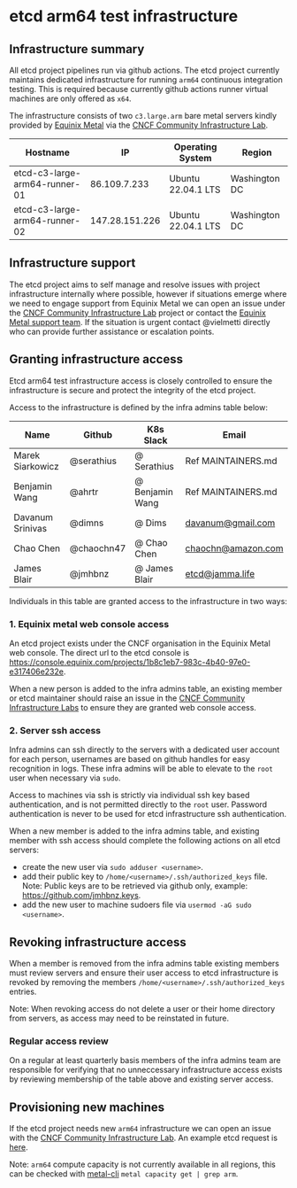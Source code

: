 # etcd arm64 test infrastructure

## Infrastructure summary

All etcd project pipelines run via github actions. The etcd project currently maintains dedicated infrastructure for running `arm64` continuous integration testing. This is required because currently github actions runner virtual machines are only offered as `x64`.

The infrastructure consists of two `c3.large.arm` bare metal servers kindly provided by [Equinix Metal](https://www.equinix.com/) via the [CNCF Community Infrastructure Lab].

| Hostname                      | IP             | Operating System   | Region        |
|-------------------------------|----------------|--------------------|---------------|
| etcd-c3-large-arm64-runner-01 | 86.109.7.233   | Ubuntu 22.04.1 LTS | Washington DC |
| etcd-c3-large-arm64-runner-02 | 147.28.151.226 | Ubuntu 22.04.1 LTS | Washington DC |

## Infrastructure support

The etcd project aims to self manage and resolve issues with project infrastructure internally where possible, however if situations emerge where we need to engage support from Equinix Metal we can open an issue under the [CNCF Community Infrastructure Lab] project or contact the [Equinix Metal support team](https://deploy.equinix.com/support). If the situation is urgent contact @vielmetti directly who can provide further assistance or escalation points.

## Granting infrastructure access

Etcd arm64 test infrastructure access is closely controlled to ensure the infrastructure is secure and protect the integrity of the etcd project.

Access to the infrastructure is defined by the infra admins table below:

| Name                      | Github         | K8s Slack          | Email              |
|---------------------------|----------------|--------------------|--------------------|
| Marek Siarkowicz          | @serathius     | @ Serathius        | Ref MAINTAINERS.md |
| Benjamin Wang             | @ahrtr         | @ Benjamin Wang    | Ref MAINTAINERS.md |
| Davanum Srinivas          | @dimns         | @ Dims             | davanum@gmail.com  |
| Chao Chen                 | @chaochn47     | @ Chao Chen        | chaochn@amazon.com |
| James Blair               | @jmhbnz        | @ James Blair      | etcd@jamma.life    |

Individuals in this table are granted access to the infrastructure in two ways:

### 1. Equinix metal web console access

An etcd project exists under the CNCF organisation in the Equinix Metal web console. The direct url to the etcd console is <https://console.equinix.com/projects/1b8c1eb7-983c-4b40-97e0-e317406e232e>.

When a new person is added to the infra admins table, an existing member or etcd maintainer should raise an issue in the [CNCF Community Infrastructure Labs](https://github.com/cncf/cluster/issues) to ensure they are granted web console access.

### 2. Server ssh access

Infra admins can ssh directly to the servers with a dedicated user account for each person, usernames are based on github handles for easy recognition in logs. These infra admins will be able to elevate to the `root` user when necessary via `sudo`.

Access to machines via ssh is strictly via individual ssh key based authentication, and is not permitted directly to the `root` user. Password authentication is never to be used for etcd infrastructure ssh authentication.

When a new member is added to the infra admins table, and existing member with ssh access should complete the following actions on all etcd servers:

- create the new user via `sudo adduser <username>`.
- add their public key to `/home/<username>/.ssh/authorized_keys` file. Note: Public keys are to be retrieved via github only, example: <https://github.com/jmhbnz.keys>.
- add the new user to machine sudoers file via `usermod -aG sudo <username>`.

## Revoking infrastructure access

When a member is removed from the infra admins table existing members must review servers and ensure their user access to etcd infrastructure is revoked by removing the members `/home/<username>/.ssh/authorized_keys` entries.

Note: When revoking access do not delete a user or their home directory from servers, as access may need to be reinstated in future.

### Regular access review

On a regular at least quarterly basis members of the infra admins team are responsible for verifying that no unneccessary infrastructure access exists by reviewing membership of the table above and existing server access.

## Provisioning new machines

If the etcd project needs new `arm64` infrastructure we can open an issue with the [CNCF Community Infrastructure Lab]. An example etcd request is [here](https://github.com/cncf/cluster/issues/227).

Note: `arm64` compute capacity is not currently available in all regions, this can be checked with [metal-cli](https://github.com/equinix/metal-cli) `metal capacity get | grep arm`.

[CNCF Community Infrastructure Lab]: https://github.com/cncf/cluster/issues
